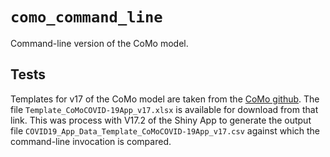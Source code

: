 # `como_command_line`


Command-line version of the CoMo model.  


Tests
-----

Templates for v17 of the CoMo model are taken from the [CoMo github](https://github.com/ocelhay/como/tree/1b61938191d9f63d512a3aaec9f5271a3ca0ed5a).  The file `Template_CoMoCOVID-19App_v17.xlsx` is available for download from that link.  This was process with V17.2 of the Shiny App to generate the output file `COVID19_App_Data_Template_CoMoCOVID-19App_v17.csv` against which the command-line invocation is compared.  

